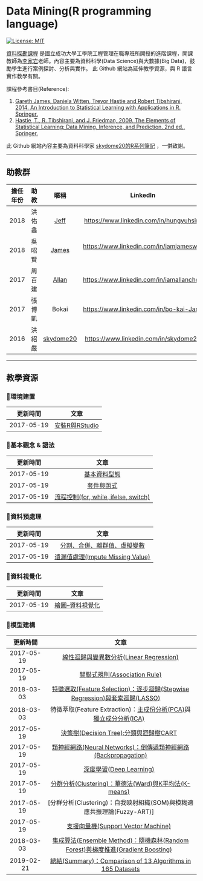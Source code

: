 
# Data Mining(R programming language)

[![License: MIT](https://img.shields.io/badge/License-MIT-blue.svg)](https://opensource.org/licenses/MIT)


[資料探勘課程](http://course-query.acad.ncku.edu.tw/crm/course_map/course.php?dept=N0&cono=N061700) 是國立成功大學工學院工程管理在職專班所開授的進階課程，開課教師為[李家岩](http://polab.imis.ncku.edu.tw/Bio.html)老師。內容主要為資料科學(Data Science)與大數據(Big Data)，鼓勵學生進行案例探討、分析與實作。 此 Github 網站為延伸教學資源，與 R 語言實作教學有關。

課程參考書目(Reference):
1. [Gareth James, Daniela Witten, Trevor Hastie and Robert Tibshirani, 2014. An Introduction to Statistical Learning with Applications in R. Springer.](http://www-bcf.usc.edu/~gareth/ISL/)
2. [Hastie, T., R. Tibshirani, and J. Friedman, 2009. The Elements of Statistical Learning: Data Mining, Inference, and Prediction. 2nd ed., Springer.](https://web.stanford.edu/~hastie/ElemStatLearn/)


此 Github 網站內容主要為資料科學家 [skydome20的R系列筆記](https://github.com/skydome20/R-Notes) ，一併致謝。

--------------------------------------------------------------------------------------------------------------------------------

## **助教群**    
 
[1]: http://rpubs.com/skydome20/Table
[2]: http://rpubs.com/allan811118/R_programming_00
[3]: http://rpubs.com/james_datacatcher
[4]: http://rpubs.com/jeff_datascience/DS_Notebook


| 擔任年份    |  助教        |    暱稱         |         LinkedIn                           | E-mail |
|:---------: | :----------:|:---------------:|:-----------:     |:---------------------------------------------------------------------------------------:|
| 2018       | 洪佑鑫       | [Jeff][4]       | https://www.linkedin.com/in/hungyuhsin/    | s903941@yahoo.com.tw |
| 2018       | 吳昭賢       | [James][3]      | https://www.linkedin.com/in/iamjameswu/    | new393988911@gmail.com |
| 2017       | 周百建       | [Allan][2]      | https://www.linkedin.com/in/iamallanchou   |    |
| 2017       | 張博凱       | Bokai           | https://www.linkedin.com/in/bo-kai-Jang    |    |
| 2016       | 洪紹嚴       | [skydome20][1]  | https://www.linkedin.com/in/skydome20      |    |




--------------------------------------------------------------------------------------------------------------------------------
  
  
## **教學資源**

### **:triangular_flag_on_post:環境建置**    
   
|  更新時間       |                      文章                                                                               |
|  :-----------:  | :-----------------------------------------------------------------------------------------------------: |
|  2017-05-19     | [安裝R與RStudio](https://rpubs.com/skydome20/R1-R_and_RStudio)   | 




### **:triangular_flag_on_post:基本觀念 & 語法**   

|  更新時間       |                      文章                                                                                             |
| :-----------:   |:-----------------------------------------------------------------------------------------------------:                |
|  2017-05-19     | [基本資料型態](https://rpubs.com/skydome20/R-Note2-dataType)                       | 
|  2017-05-19     | [套件與函式](https://rpubs.com/skydome20/R-Note3-function_and_package)                             | 
|  2017-05-19     | [流程控制(for, while, ifelse, switch)](http://rpubs.com/skydome20/R-Note11-Control_Flow)       | 


   
### **:triangular_flag_on_post:資料預處理**   
   
|  更新時間       |                      文章                                                                                                                        |
| :-----------: | :-----------------------------------------------------------------------------------------------------:                                            |
|  2017-05-19     | [分割、合併、離群值、虛擬變數](https://po-lab.github.io/Data-Mining/Source-File/分割、合併、離群值、虛擬變數/分割、合併、離群值、虛擬變數.html)  | 
|  2017-05-19     | [遺漏值處理(Impute Missing Value)](http://www.rpubs.com/skydome20/R-Note10-Missing_Value)                                  | 


   
### **:triangular_flag_on_post:資料視覺化**  

|  更新時間       |                      文章                                                                                      |
|  :-----------: | :-----------------------------------------------------------------------------------------------------:         |
|  2017-05-19     | [繪圖–資料視覺化](http://rpubs.com/skydome20/R-Note4-Plotting_System)       |




   
### **:triangular_flag_on_post:模型建構**  
   
   

|  更新時間       |                      文章                                                                                                      |
| :-----------:  | :-----------------------------------------------------------------------------------------------------:                        |
|  2017-05-19     | [線性迴歸與變異數分析(Linear Regression)](http://rpubs.com/skydome20/R-Note5-First_Practice)  | 
|  2017-05-19     | [關聯式規則(Association Rule)](http://www.rpubs.com/skydome20/R-Note6-Apriori-DecisionTree)  | 
|  2018-03-03     | [特徵選取(Feature Selection)：逐步迴歸(Stepwise Regression)與套索迴歸(LASSO)](http://rpubs.com/skydome20/R-Note18-Subsets_Shrinkage_Methods)        | 
|  2018-03-03     | 特徵萃取(Feature Extraction)：[主成份分析(PCA)](http://rpubs.com/skydome20/R-Note7-PCA)與[獨立成分分析(ICA)](http://rpubs.com/skydome20/R-Note17-ICA)   | 
|  2017-05-19     | [決策樹(Decision Tree):分類與迴歸樹CART](http://www.rpubs.com/skydome20/R-Note6-Apriori-DecisionTree)   | 
|  2017-05-19     | [類神經網路(Neural Networks)：倒傳遞類神經網路(Backpropagation)](http://rpubs.com/skydome20/R-Note8-ANN)  | 
|  2017-05-19     | [深度學習(Deep Learning)](http://rpubs.com/skydome20/R-Note12-DigitRecognizer-Kaggle)    | 
|  2017-05-19     | [分群分析(Clustering)：華德法(Ward)與K平均法(K-means)](http://www.rpubs.com/skydome20/R-Note9-Clustering)   | 
|  2017-05-19     | [分群分析(Clustering)：自我映射組織(SOM)與模糊適應共振理論(Fuzzy-ART)]   | 
|  2017-05-19     | [支援向量機(Support Vector Machine)](http://rpubs.com/skydome20/R-Note14-SVM-SVR)   |
|  2018-03-03     | [集成算法(Ensemble Method)：隨機森林(Random Forest)與梯度推進(Gradient Boosting)](http://rpubs.com/skydome20/R-Note16-Ensemble_Learning)   |
|  2019-02-21     | [總結(Summary)：Comparison of 13 Algorithms in 165 Datasets](https://machinelearningmastery.com/start-with-gradient-boosting/)   |


